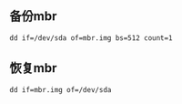 
## 备份mbr
```
dd if=/dev/sda of=mbr.img bs=512 count=1   
```

## 恢复mbr
```
dd if=mbr.img of=/dev/sda
```
